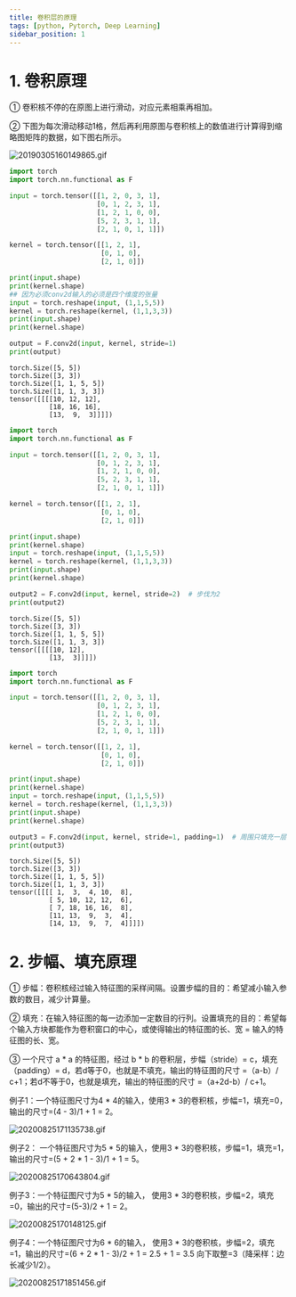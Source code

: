 ```yaml
---
title: 卷积层的原理
tags: [python, Pytorch, Deep Learning]
sidebar_position: 1
---
```

# 1. 卷积原理

① 卷积核不停的在原图上进行滑动，对应元素相乘再相加。

② 下图为每次滑动移动1格，然后再利用原图与卷积核上的数值进行计算得到缩略图矩阵的数据，如下图右所示。

![20190305160149865.gif](109_卷积原理_files/20190305160149865.gif)


```python
import torch
import torch.nn.functional as F

input = torch.tensor([[1, 2, 0, 3, 1],
                      [0, 1, 2, 3, 1],
                      [1, 2, 1, 0, 0],
                      [5, 2, 3, 1, 1],
                      [2, 1, 0, 1, 1]])

kernel = torch.tensor([[1, 2, 1],
                       [0, 1, 0],
                       [2, 1, 0]])

print(input.shape)
print(kernel.shape)
## 因为必须conv2d输入的必须是四个维度的张量
input = torch.reshape(input, (1,1,5,5))
kernel = torch.reshape(kernel, (1,1,3,3))
print(input.shape)
print(kernel.shape)

output = F.conv2d(input, kernel, stride=1)
print(output)
```

    torch.Size([5, 5])
    torch.Size([3, 3])
    torch.Size([1, 1, 5, 5])
    torch.Size([1, 1, 3, 3])
    tensor([[[[10, 12, 12],
              [18, 16, 16],
              [13,  9,  3]]]])
    




```python
import torch
import torch.nn.functional as F

input = torch.tensor([[1, 2, 0, 3, 1],
                      [0, 1, 2, 3, 1],
                      [1, 2, 1, 0, 0],
                      [5, 2, 3, 1, 1],
                      [2, 1, 0, 1, 1]])

kernel = torch.tensor([[1, 2, 1],
                       [0, 1, 0],
                       [2, 1, 0]])

print(input.shape)
print(kernel.shape)
input = torch.reshape(input, (1,1,5,5))
kernel = torch.reshape(kernel, (1,1,3,3))
print(input.shape)
print(kernel.shape)

output2 = F.conv2d(input, kernel, stride=2)  # 步伐为2
print(output2)
```

    torch.Size([5, 5])
    torch.Size([3, 3])
    torch.Size([1, 1, 5, 5])
    torch.Size([1, 1, 3, 3])
    tensor([[[[10, 12],
              [13,  3]]]])
    


```python
import torch
import torch.nn.functional as F

input = torch.tensor([[1, 2, 0, 3, 1],
                      [0, 1, 2, 3, 1],
                      [1, 2, 1, 0, 0],
                      [5, 2, 3, 1, 1],
                      [2, 1, 0, 1, 1]])

kernel = torch.tensor([[1, 2, 1],
                       [0, 1, 0],
                       [2, 1, 0]])

print(input.shape)
print(kernel.shape)
input = torch.reshape(input, (1,1,5,5))
kernel = torch.reshape(kernel, (1,1,3,3))
print(input.shape)
print(kernel.shape)

output3 = F.conv2d(input, kernel, stride=1, padding=1)  # 周围只填充一层
print(output3)
```

    torch.Size([5, 5])
    torch.Size([3, 3])
    torch.Size([1, 1, 5, 5])
    torch.Size([1, 1, 3, 3])
    tensor([[[[ 1,  3,  4, 10,  8],
              [ 5, 10, 12, 12,  6],
              [ 7, 18, 16, 16,  8],
              [11, 13,  9,  3,  4],
              [14, 13,  9,  7,  4]]]])
    

# 2. 步幅、填充原理

① 步幅：卷积核经过输入特征图的采样间隔。设置步幅的目的：希望减小输入参数的数目，减少计算量。

② 填充：在输入特征图的每一边添加一定数目的行列。设置填充的目的：希望每个输入方块都能作为卷积窗口的中心，或使得输出的特征图的长、宽 = 输入的特征图的长、宽。

③ 一个尺寸 a * a 的特征图，经过 b * b 的卷积层，步幅（stride）= c，填充（padding）= d，若d等于0，也就是不填充，输出的特征图的尺寸 =（a-b）/ c+1；若d不等于0，也就是填充，输出的特征图的尺寸 =（a+2d-b）/ c+1。

例子1：一个特征图尺寸为4 * 4的输入，使用3 * 3的卷积核，步幅=1，填充=0，输出的尺寸=(4 - 3)/1 + 1 = 2。

![20200825171135738.gif](109_卷积原理_files/20200825171135738.gif)

例子2：  一个特征图尺寸为5 * 5的输入，使用3 * 3的卷积核，步幅=1，填充=1，输出的尺寸=(5 + 2 * 1 - 3)/1 + 1 = 5。

![20200825170643804.gif](109_卷积原理_files/20200825170643804.gif)

例子3：一个特征图尺寸为5 * 5的输入， 使用3 * 3的卷积核，步幅=2，填充=0，输出的尺寸=(5-3)/2 + 1 = 2。

![20200825170148125.gif](109_卷积原理_files/20200825170148125.gif)

例子4：一个特征图尺寸为6 * 6的输入， 使用3 * 3的卷积核，步幅=2，填充=1，输出的尺寸=(6 + 2 * 1 - 3)/2 + 1 = 2.5 + 1 = 3.5 向下取整=3（降采样：边长减少1/2）。

![20200825171851456.gif](109_卷积原理_files/20200825171851456.gif)
